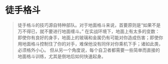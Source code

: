 # 徒手格斗

> 徒手格斗的技巧源自特种部队。对于地面格斗来说，首要原则是“如果不是万不得已，就不要进行地面缠斗。”
在实战环境下，地面上有太多的变数：即使你有良好的身手，地面上的玻璃和金属仍有可能对你造成伤害；即使你用地面格斗控制住了你的对手，难保他没有同伴对你乘机下手；诸如此类，必须格外小心。
但从另一个角度说，每个自卫者都需要一些简单而直接的地面格斗训练，尤其是倒地后如何快速起身。
